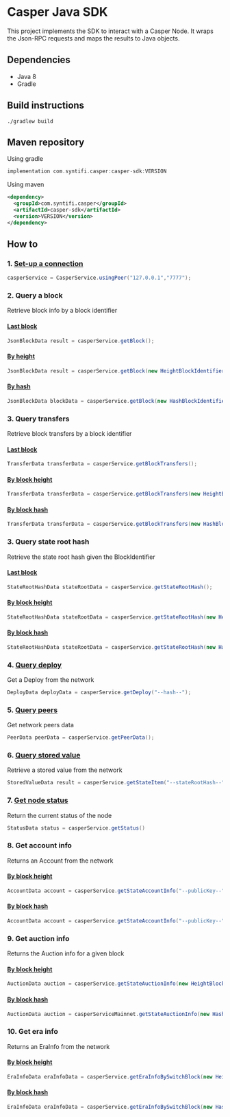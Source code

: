 # Casper Java SDK
 
This project implements the SDK to interact with a Casper Node. It wraps the Json-RPC requests and maps the results to Java objects. 

## Dependencies
- Java 8 
- Gradle

## Build instructions
```
./gradlew build
```

## Maven repository

Using gradle
```gradle
implementation com.syntifi.casper:casper-sdk:VERSION
```

Using maven
```xml
<dependency>
  <groupId>com.syntifi.casper</groupId>
  <artifactId>casper-sdk</artifactId>
  <version>VERSION</version>
</dependency>
```

## How to

### 1. [Set-up a connection](https://github.com/syntifi/casper-sdk/blob/ced2293f374d0c170ff4effc9eb606afb93782d4/src/test/java/com/syntifi/casper/sdk/service/AbstractJsonRpcTests.java#L23-L39)

```Java
casperService = CasperService.usingPeer("127.0.0.1","7777");
```

### 2. Query a block
Retrieve block info by a block identifier

#### [Last block](https://github.com/syntifi/casper-sdk/blob/67185568cf4df5ed09dc34cc0cbf906165b56843/src/test/java/com/syntifi/casper/sdk/service/CasperServiceTests.java#L119)
```Java
JsonBlockData result = casperService.getBlock();
```
#### [By height](https://github.com/syntifi/casper-sdk/blob/67185568cf4df5ed09dc34cc0cbf906165b56843/src/test/java/com/syntifi/casper/sdk/service/CasperServiceTests.java#L138-L139)
```Java
JsonBlockData result = casperService.getBlock(new HeightBlockIdentifier(1234));
```
#### [By hash](https://github.com/syntifi/casper-sdk/blob/67185568cf4df5ed09dc34cc0cbf906165b56843/src/test/java/com/syntifi/casper/sdk/service/CasperServiceTests.java#L126-L127)
```Java
JsonBlockData blockData = casperService.getBlock(new HashBlockIdentifier("--hash--"));
```

### 3. Query transfers
Retrieve block transfers by a block identifier

#### [Last block](https://github.com/syntifi/casper-sdk/blob/67185568cf4df5ed09dc34cc0cbf906165b56843/src/test/java/com/syntifi/casper/sdk/service/CasperServiceTests.java#L148)
```Java
TransferData transferData = casperService.getBlockTransfers();
```
#### [By block height](https://github.com/syntifi/casper-sdk/blob/67185568cf4df5ed09dc34cc0cbf906165b56843/src/test/java/com/syntifi/casper/sdk/service/CasperServiceTests.java#L155)
```Java
TransferData transferData = casperService.getBlockTransfers(new HeightBlockIdentifier(1234));
```
#### [By block hash](https://github.com/syntifi/casper-sdk/blob/67185568cf4df5ed09dc34cc0cbf906165b56843/src/test/java/com/syntifi/casper/sdk/service/CasperServiceTests.java#L170-L171)
```Java
TransferData transferData = casperService.getBlockTransfers(new HashBlockIdentifier("--hash--"));
```

### 3. Query state root hash
Retrieve the state root hash given the BlockIdentifier
#### [Last block](https://github.com/syntifi/casper-sdk/blob/67185568cf4df5ed09dc34cc0cbf906165b56843/src/test/java/com/syntifi/casper/sdk/service/CasperServiceTests.java#L186)
```Java
StateRootHashData stateRootData = casperService.getStateRootHash();
```
#### [By block height](https://github.com/syntifi/casper-sdk/blob/67185568cf4df5ed09dc34cc0cbf906165b56843/src/test/java/com/syntifi/casper/sdk/service/CasperServiceTests.java#L193)
```Java
StateRootHashData stateRootData = casperService.getStateRootHash(new HeightBlockIdentifier(1234));
```
#### [By block hash](https://github.com/syntifi/casper-sdk/blob/67185568cf4df5ed09dc34cc0cbf906165b56843/src/test/java/com/syntifi/casper/sdk/service/CasperServiceTests.java#L201-L202)
```Java
StateRootHashData stateRootData = casperService.getStateRootHash(new HashBlockIdentifier("--hash--"));
```

### 4. [Query deploy](https://github.com/syntifi/casper-sdk/blob/67185568cf4df5ed09dc34cc0cbf906165b56843/src/test/java/com/syntifi/casper/sdk/service/CasperServiceTests.java#L225-L226)
Get a Deploy from the network
```Java
DeployData deployData = casperService.getDeploy("--hash--");
```

### 5. [Query peers](https://github.com/syntifi/casper-sdk/blob/67185568cf4df5ed09dc34cc0cbf906165b56843/src/test/java/com/syntifi/casper/sdk/service/CasperServiceTests.java#L111)
Get network peers data
```Java
PeerData peerData = casperService.getPeerData();
```

### 6. [Query stored value](https://github.com/syntifi/casper-sdk/blob/67185568cf4df5ed09dc34cc0cbf906165b56843/src/test/java/com/syntifi/casper/sdk/service/CasperServiceTests.java#L212-L215)
Retrieve a stored value from the network
```Java
StoredValueData result = casperService.getStateItem("--stateRootHash--", "key", List<"path">);
```

### 7. [Get node status](https://github.com/syntifi/casper-sdk/blob/67185568cf4df5ed09dc34cc0cbf906165b56843/src/test/java/com/syntifi/casper/sdk/service/CasperServiceTests.java#L242)
Return the current status of the node
```Java
StatusData status = casperService.getStatus()
```

### 8. Get account info
Returns an Account from the network
#### [By block height](https://github.com/syntifi/casper-sdk/blob/dee0fb23bcb8627fb0b068384e8bb69acb9d3145/src/test/java/com/syntifi/casper/sdk/service/CasperServiceTests.java#L280-L282)
```Java
AccountData account = casperService.getStateAccountInfo("--publicKey--", new HeightBlockIdentifier(1234));
```
#### [By block hash](https://github.com/syntifi/casper-sdk/blob/dee0fb23bcb8627fb0b068384e8bb69acb9d3145/src/test/java/com/syntifi/casper/sdk/service/CasperServiceTests.java#L268-L270)
```Java
AccountData account = casperService.getStateAccountInfo("--publicKey--", new HashBlockIdentifier("--hash--"));
```

### 9. Get auction info
Returns the Auction info for a given block
#### [By block height](https://github.com/syntifi/casper-sdk/blob/dee0fb23bcb8627fb0b068384e8bb69acb9d3145/src/test/java/com/syntifi/casper/sdk/service/CasperServiceTests.java#L302)
```Java
AuctionData auction = casperService.getStateAuctionInfo(new HeightBlockIdentifier(1234));
```
#### [By block hash](https://github.com/syntifi/casper-sdk/blob/dee0fb23bcb8627fb0b068384e8bb69acb9d3145/src/test/java/com/syntifi/casper/sdk/service/CasperServiceTests.java#L292-L293)
```Java
AuctionData auction = casperServiceMainnet.getStateAuctionInfo(new HashBlockIdentifier("--hash--"));
```

### 10. Get era info
Returns an EraInfo from the network
#### [By block height](https://github.com/syntifi/casper-sdk/blob/dee0fb23bcb8627fb0b068384e8bb69acb9d3145/src/test/java/com/syntifi/casper/sdk/service/CasperServiceTests.java#L311)
```Java
EraInfoData eraInfoData = casperService.getEraInfoBySwitchBlock(new HeightBlockIdentifier(1234));
 ```
#### [By block hash](https://github.com/syntifi/casper-sdk/blob/dee0fb23bcb8627fb0b068384e8bb69acb9d3145/src/test/java/com/syntifi/casper/sdk/service/CasperServiceTests.java#L325-L326)
```Java
EraInfoData eraInfoData = casperService.getEraInfoBySwitchBlock(new HashBlockIdentifier("--hash--"));
```
